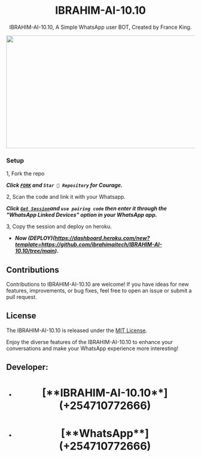  <h1 align="center"> IBRAHIM-AI-10.10 </h1>
<p align="center"> IBRAHIM-AI-10.10, A Simple WhatsApp user BOT, Created by France King.
</p>



<img src="https://telegra.ph/file/c66d12099fb7a4f62d70a.jpg" width="700" height="300"/>



### Setup

1, Fork the repo

   ***Click [`FORK`](https://github.com/ibrahimaitech/IBRAHIM-AI-10.10/tree/main) and `Star 👑 Repository` for Courage.***
  


2, Scan the code and link it with your Whatsapp.


  ***Click [`Get Session`](https://pairing2.onrender.com)and `use pairing code` then enter it through the "WhatsApp Linked Devices" option in your WhatsApp app.***
    
   
3, Copy the session and deploy on heroku.  

   
 - ***Now (DEPLOY)(https://dashboard.heroku.com/new?template=https://github.com/ibrahimaitech/IBRAHIM-AI-10.10/tree/main).***


## Contributions

Contributions to IBRAHIM-AI-10.10 are welcome! If you have ideas for new features, improvements, or bug fixes, feel free to open an issue or submit a pull request.

## License

The IBRAHIM-AI-10.10 is released under the [MIT License](https://opensource.org/licenses/MIT).

Enjoy the diverse features of the IBRAHIM-AI-10.10  to enhance your conversations and make your WhatsApp experience more interesting!

## Developer:

- <h1 align="center"> [**IBRAHIM-AI-10.10**](+254710772666)
- <h1 align="center"> [**WhatsApp**](+254710772666)

